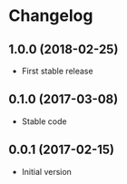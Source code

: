 # Changelog

## 1.0.0 (2018-02-25)
* First stable release 

## 0.1.0 (2017-03-08)
* Stable code 

## 0.0.1 (2017-02-15)
* Initial version
